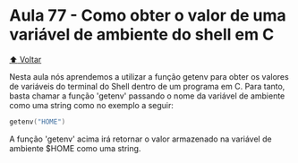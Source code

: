 # Aula 77 - Como obter o valor de uma variável de ambiente do shell em C

[:arrow_up: Voltar](https://github.com/Geofisicando/C-orientado-a-testes#%C3%ADndice)

Nesta aula nós aprendemos a utilizar a função getenv para obter os valores de variáveis do terminal do Shell dentro de um programa em C. Para
tanto, basta chamar a função 'getenv' passando o nome da variável de ambiente como uma string como no exemplo a seguir:

```c
getenv("HOME")
```

A função 'getenv' acima irá retornar o valor armazenado na variável de ambiente $HOME como uma string.
